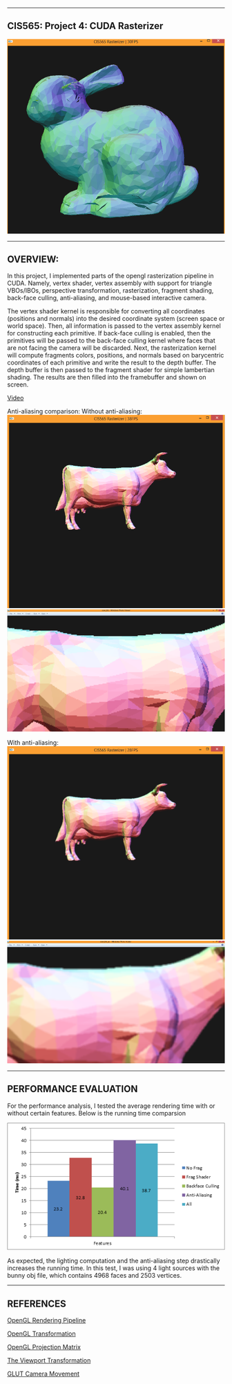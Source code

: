 ﻿-------------------------------------------------------------------------------
CIS565: Project 4: CUDA Rasterizer
-------------------------------------------------------------------------------

![Bunny](renders/bunny.png)

-------------------------------------------------------------------------------
OVERVIEW:
-------------------------------------------------------------------------------
In this project, I implemented parts of the opengl rasterization pipeline in CUDA. Namely, vertex shader, 
vertex assembly with support for triangle VBOs/IBOs, perspective transformation, rasterization, fragment
shading, back-face culling, anti-aliasing, and mouse-based interactive camera.

The vertex shader kernel is responsible for converting all coordinates (positions and normals) into the desired coordinate
system (screen space or world space). Then, all information is passed to the vertex assembly kernel for constructing each
primitive. If back-face culling is enabled, then the primitives will be passed to the back-face culling kernel where faces that
are not facing the camera will be discarded. Next, the rasterization kernel will compute fragments colors, positions, and normals
based on barycentric coordinates of each primitive and write the result to the depth buffer. The depth buffer is then
passed to the fragment shader for simple lambertian shading. The results are then filled into the framebuffer and shown on screen.

[Video](http://youtu.be/VETewtqqOCI)

Anti-aliasing comparison:
Without anti-aliasing:
![No Anti-Aliasing](renders/cow_bfc.png)
![No Anti-Aliasing](renders/cow_no_aa_zoomed.png)

With anti-aliasing:
![Anti-Aliasing](renders/cow_bfc_aa.png)
![Anti-Aliasing](renders/cow_aa_zoomed.png)

-------------------------------------------------------------------------------
PERFORMANCE EVALUATION
-------------------------------------------------------------------------------
For the performance analysis, I tested the average rendering time with or without certain features. Below is the running time comparsion

![results](renders/perf.png)

As expected, the lighting computation and the anti-aliasing step drastically increases the running time. In this test, I was using 4 light 
sources with the bunny obj file, which contains 4968 faces and 2503 vertices.

---
REFERENCES
---
[OpenGL Rendering Pipeline](http://www.songho.ca/opengl/gl_pipeline.html)

[OpenGL Transformation](http://www.songho.ca/opengl/gl_transform.html)

[OpenGL Projection Matrix](http://www.songho.ca/opengl/gl_projectionmatrix.html)

[The Viewport Transformation](http://glasnost.itcarlow.ie/~powerk/GeneralGraphicsNotes/projection/viewport_transformation.html)

[GLUT Camera Movement](http://www.lighthouse3d.com/tutorials/glut-tutorial/mouse-putting-it-all-together/)
